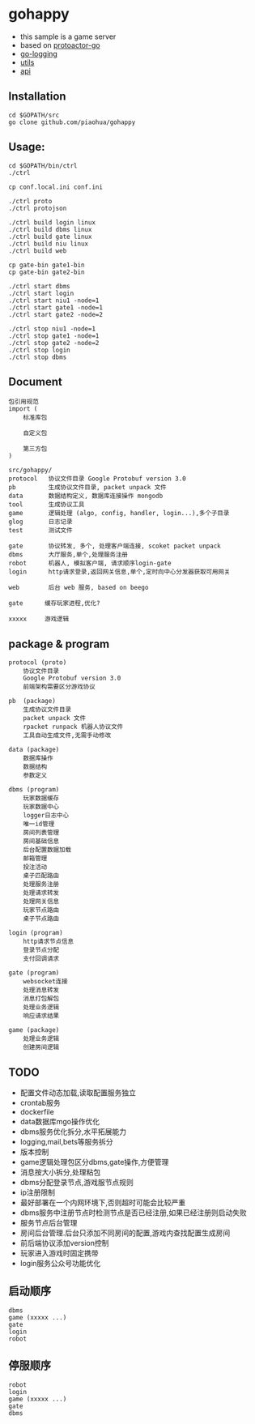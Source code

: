 # gohappy
* this sample is a game server
* based on [protoactor-go](https://github.com/AsynkronIT/protoactor-go)
* [go-logging](https://github.com/piaohua/go-logging)
* [utils](https://github.com/piaohua/utils)
* [api](https://github.com/piaohua/api)

## Installation
```
cd $GOPATH/src
go clone github.com/piaohua/gohappy
```

## Usage:
```
cd $GOPATH/bin/ctrl
./ctrl

cp conf.local.ini conf.ini

./ctrl proto
./ctrl protojson

./ctrl build login linux
./ctrl build dbms linux
./ctrl build gate linux
./ctrl build niu linux
./ctrl build web

cp gate-bin gate1-bin
cp gate-bin gate2-bin

./ctrl start dbms
./ctrl start login
./ctrl start niu1 -node=1
./ctrl start gate1 -node=1
./ctrl start gate2 -node=2

./ctrl stop niu1 -node=1
./ctrl stop gate1 -node=1
./ctrl stop gate2 -node=2
./ctrl stop login
./ctrl stop dbms
```

## Document
```
包引用规范
import (
    标准库包

    自定义包

    第三方包
)

src/gohappy/
protocol   协议文件目录 Google Protobuf version 3.0
pb         生成协议文件目录, packet unpack 文件
data       数据结构定义, 数据库连接操作 mongodb
tool       生成协议工具
game       逻辑处理 (algo, config, handler, login...),多个子目录
glog       日志记录
test       测试文件

gate       协议转发, 多个, 处理客户端连接, scoket packet unpack
dbms       大厅服务,单个,处理服务注册
robot      机器人, 模拟客户端, 请求顺序login-gate
login      http请求登录,返回网关信息,单个,定时向中心分发器获取可用网关

web        后台 web 服务, based on beego

gate      缓存玩家进程,优化?

xxxxx     游戏逻辑

```

## package & program
```
protocol (proto)
    协议文件目录
    Google Protobuf version 3.0
    前端架构需要区分游戏协议

pb  (package)
    生成协议文件目录
    packet unpack 文件
    rpacket runpack 机器人协议文件
    工具自动生成文件,无需手动修改

data (package)
    数据库操作
    数据结构
    参数定义

dbms (program)
    玩家数据缓存
    玩家数据中心
    logger日志中心
    唯一id管理
    房间列表管理
    房间基础信息
    后台配置数据加载
    邮箱管理
    投注活动
    桌子匹配路由
    处理服务注册
    处理请求转发
    处理网关信息
    玩家节点路由
    桌子节点路由

login (program)
    http请求节点信息
    登录节点分配
    支付回调请求

gate (program)
    websocket连接
    处理消息转发
    消息打包解包
    处理业务逻辑
    响应请求结果

game (package)
    处理业务逻辑
    创建房间逻辑
```

## TODO
* 配置文件动态加载,读取配置服务独立
* crontab服务
* dockerfile
* data数据库mgo操作优化
* dbms服务优化拆分,水平拓展能力
* logging,mail,bets等服务拆分
* 版本控制
* game逻辑处理包区分dbms,gate操作,方便管理
* 消息按大小拆分,处理粘包
* dbms分配登录节点,游戏服节点规则
* ip注册限制
* 最好部署在一个内网环境下,否则超时可能会比较严重
* dbms服务中注册节点时检测节点是否已经注册,如果已经注册则启动失败
* 服务节点后台管理
* 房间后台管理.后台只添加不同房间的配置,游戏内查找配置生成房间
* 前后端协议添加version控制
* 玩家进入游戏时固定携带
* login服务公众号功能优化

## 启动顺序
    dbms
    game (xxxxx ...)
    gate
    login
    robot

## 停服顺序
    robot
    login
    game (xxxxx ...)
    gate
    dbms
